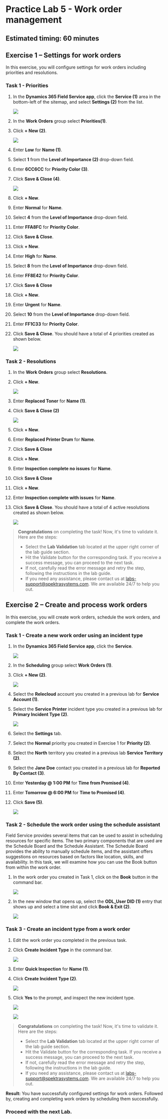 # Practice Lab 5 - Work order management

## Estimated timing: 60 minutes

## Exercise 1 – Settings for work orders

In this exercise, you will configure settings for work orders including priorities and resolutions.


### Task 1 - Priorities

1. In the **Dynamics 365 Field Service app**, click the **Service (1)** area in the bottom-left of the sitemap, and select **Settings (2)** from the list. 

    ![](../images/select-settings.png)


1. In the **Work Orders** group select **Priorities(1)**.

1. Click **+ New (2)**.

    ![](../images/priorities-01.png)

1. Enter **Low** for **Name (1)**.

1. Select **1** from the **Level of Importance (2)** drop-down field.

1. Enter **6CC6CC** for **Priority Color (3)**.

1. Click **Save & Close (4)**.

    ![](../images/2.png)

1. Click **+ New**.

1. Enter **Normal** for **Name**.

1. Select **4** from the **Level of Importance** drop-down field.

1. Enter **FFA8FC** for **Priority Color**.

1. Click **Save & Close**.

1. Click **+ New**.

1. Enter **High** for **Name**.

1. Select **8** from the **Level of Importance** drop-down field.

1. Enter **FF8E42** for **Priority Color**.

1. Click **Save & Close**

1. Click **+ New**.

1. Enter **Urgent** for **Name**.

1. Select **10** from the **Level of Importance** drop-down field.

1. Enter **FF1C33** for **Priority Color**.

1. Click **Save & Close**. You should have a total of 4 priorities created as shown below.

    ![](../images/3.png)

### Task 2 - Resolutions

1. In the **Work Orders** group select **Resolutions**.

1. Click **+ New**.

    ![](../images/priorities-04.png)

1. Enter **Replaced Toner** for **Name (1)**.

1. Click **Save & Close (2)**

    ![](../images/4.png)

1. Click **+ New**.

1. Enter **Replaced Printer Drum** for **Name**.

1. Click **Save & Close**

1. Click **+ New**.

1. Enter **Inspection complete no issues** for **Name**.

1. Click **Save & Close**

1. Click **+ New**.

1. Enter **Inspection complete with issues** for **Name**.

1. Click **Save & Close**. You should have a total of 4 active resolutions created as shown below.

    ![](../images/5.png)
    
> **Congratulations** on completing the task! Now, it's time to validate it. Here are the steps:
> - Select the **Lab Validation** tab located at the upper right corner of the lab guide section.
> - Hit the Validate button for the corresponding task. If you receive a success message, you can proceed to the next task. 
> - If not, carefully read the error message and retry the step, following the instructions in the lab guide.
> - If you need any assistance, please contact us at labs-support@spektrasystems.com. We are available 24/7 to help you out.

## Exercise 2 – Create and process work orders

In this exercise, you will create work orders, schedule the work orders, and complete the work orders.

### Task 1 - Create a new work order using an incident type

1. In the **Dynamics 365 Field Service app**, click the **Service**.

    ![](../images/priorities-07.png)

1. In the **Scheduling** group select **Work Orders (1)**.

1. Click **+ New (2)**.

    ![](../images/priorities-08.png)

1. Select the **Relecloud** account you created in a previous lab for **Service Account (1)**.

1. Select the **Service Printer** incident type you created in a previous lab for **Primary Incident Type (2)**.

    ![](../images/6.png)

1. Select the **Settings** tab.

1. Select the **Normal** priority you created in Exercise 1 for **Priority (2)**.

1. Select the **North** territory you created in a previous lab **Service Territory (2)**.

1. Select the **Jane Doe** contact you created in a previous lab for **Reported By Contact (3)**.

1. Enter **Yesterday \@ 1:00 PM** for **Time from Promised (4)**.

1. Enter **Tomorrow \@ 6:00 PM** for **Time to Promised (4)**.

1. Click **Save (5)**.

    ![](../images/7.png)

### Task 2 - Schedule the work order using the schedule assistant

Field Service provides several items that can be used to assist in scheduling resources for specific items. The two primary components that are used are the Schedule Board and the Schedule Assistant. The Schedule Board provides the ability to manually schedule items, and the assistant offers suggestions on resources based on factors like location, skills, and availability. In this task, we will examine how you can use the Book button from within the work order.

1. In the work order you created in Task 1, click on the **Book** button in the command bar.

    ![](../images/8.png)

1. In the new window that opens up, select the **ODL_User DID (1)** entry that shows up and select a time slot and click **Book & Exit (2)**.

    ![](../images/schedule-work-02.png)


### Task 3 - Create an incident type from a work order

1. Edit the work order you completed in the previous task.

1. Click **Create Incident Type** in the command bar.

    ![](../images/9.png)

1. Enter **Quick Inspection** for **Name (1)**.

1. Click **Create Incident Type (2)**.

    ![](../images/10.png)

1. Click **Yes** to the prompt, and inspect the new incident type.

    ![](../images/work-order-new-04.png)

    ![](../images/11.png)

> **Congratulations** on completing the task! Now, it's time to validate it. Here are the steps:
> - Select the **Lab Validation** tab located at the upper right corner of the lab guide section.
> - Hit the Validate button for the corresponding task. If you receive a success message, you can proceed to the next task. 
> - If not, carefully read the error message and retry the step, following the instructions in the lab guide.
> - If you need any assistance, please contact us at labs-support@spektrasystems.com. We are available 24/7 to help you out.

**Result:** You have successfully configured settings for work orders. Followed by, creating and completing work orders by scheduling them successfully.


### **Proceed with the next Lab.**

